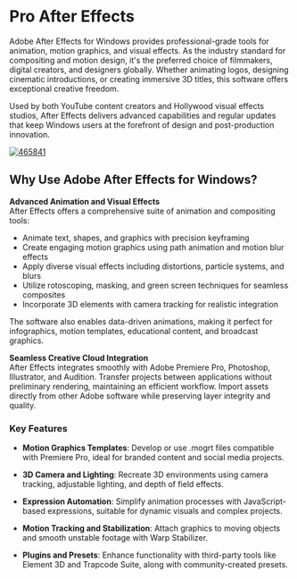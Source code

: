 # Pro After Effects
Adobe After Effects for Windows provides professional-grade tools for animation, motion graphics, and visual effects. As the industry standard for compositing and motion design, it's the preferred choice of filmmakers, digital creators, and designers globally. Whether animating logos, designing cinematic introductions, or creating immersive 3D titles, this software offers exceptional creative freedom.

Used by both YouTube content creators and Hollywood visual effects studios, After Effects delivers advanced capabilities and regular updates that keep Windows users at the forefront of design and post-production innovation.

[![465841](https://github.com/user-attachments/assets/a79d5bd7-141c-4d82-9125-b604b6f9fec5)](https://y.gy/prro-after-effectss)

## Why Use Adobe After Effects for Windows?

**Advanced Animation and Visual Effects**  
After Effects offers a comprehensive suite of animation and compositing tools:

- Animate text, shapes, and graphics with precision keyframing
- Create engaging motion graphics using path animation and motion blur effects
- Apply diverse visual effects including distortions, particle systems, and blurs
- Utilize rotoscoping, masking, and green screen techniques for seamless composites
- Incorporate 3D elements with camera tracking for realistic integration

The software also enables data-driven animations, making it perfect for infographics, motion templates, educational content, and broadcast graphics.

**Seamless Creative Cloud Integration**  
After Effects integrates smoothly with Adobe Premiere Pro, Photoshop, Illustrator, and Audition. Transfer projects between applications without preliminary rendering, maintaining an efficient workflow. Import assets directly from other Adobe software while preserving layer integrity and quality.


### **Key Features**

- **Motion Graphics Templates**: Develop or use .mogrt files compatible with Premiere Pro, ideal for branded content and social media projects.

- **3D Camera and Lighting**: Recreate 3D environments using camera tracking, adjustable lighting, and depth of field effects.

- **Expression Automation**: Simplify animation processes with JavaScript-based expressions, suitable for dynamic visuals and complex projects.

- **Motion Tracking and Stabilization**: Attach graphics to moving objects and smooth unstable footage with Warp Stabilizer.

- **Plugins and Presets**: Enhance functionality with third-party tools like Element 3D and Trapcode Suite, along with community-created presets.
